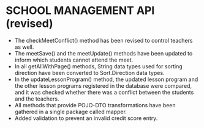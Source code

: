 # SCHOOL MANAGEMENT API (revised)
- The checkMeetConflict() method has been revised to control teachers as well.
- The meetSave() and the meetUpdate() methods have been updated to inform which students cannot attend the meet.
- In all getAllWithPage() methods, String data types used for sorting direction have been converted to Sort.Direction data types.
- In the updateLessonProgram() method, the updated lesson program and the other lesson programs registered in the database were compared, and it was checked whether there was a conflict between the students and the teachers.
- All methods that provide POJO-DTO transformations have been gathered in a single package called mapper.
- Added validation to prevent an invalid credit score entry.